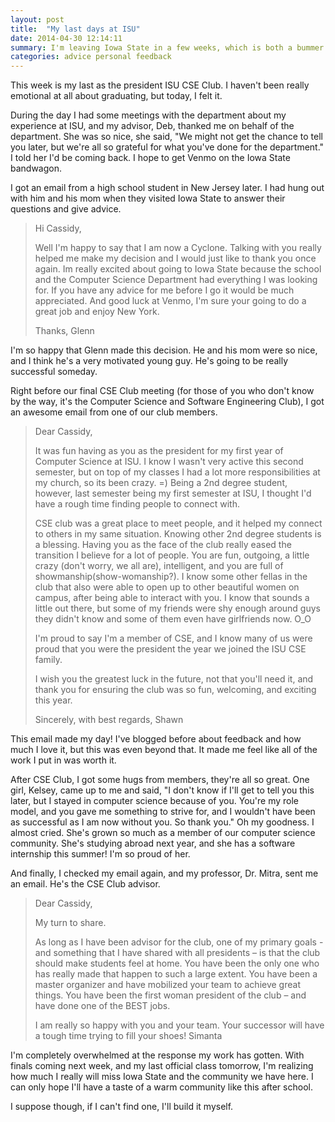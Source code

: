 ```yaml
---
layout: post
title:  "My last days at ISU"
date: 2014-04-30 12:14:11
summary: I'm leaving Iowa State in a few weeks, which is both a bummer and very exciting.
categories: advice personal feedback
---
```


This week is my last as the president ISU CSE Club.  I haven't been really emotional at all about graduating, but today, I felt it.

During the day I had some meetings with the department about my experience at ISU, and my advisor, Deb, thanked me on behalf of the department.
She was so nice, she said, "We might not get the chance to tell you later, but we're all so grateful for what you've done for the department."
I told her I'd be coming back.  I hope to get Venmo on the Iowa State bandwagon.

I got an email from a high school student in New Jersey later.  I had hung out with him and his mom when they visited Iowa State to answer their questions and give advice.

> Hi Cassidy,
>
> Well I'm happy to say that I am now a Cyclone. Talking with you really helped me make my decision and I would just like to thank you once again.  Im really excited about going to Iowa State because the school and the Computer Science Department had everything I was looking for. If you have any advice for me before I go it would be much appreciated. And good luck at Venmo, I'm sure your going to do a great job and enjoy New York.
>
> Thanks,
> Glenn  


I'm so happy that Glenn made this decision.  He and his mom were so nice, and I think he's a very motivated young guy.  He's going to be really successful someday.

Right before our final CSE Club meeting (for those of you who don't know by the way, it's the Computer Science and Software Engineering Club), I got an awesome email from one of our club members.

> Dear Cassidy,
>
> It was fun having as you as the president for my first year of Computer Science at ISU. I know I wasn't very active this second semester, but on top of my classes I had a lot more responsibilities at my church, so its been crazy. =)   Being a 2nd degree student, however, last semester being my first semester at ISU, I thought I'd have a rough time finding people to connect with.
>
> CSE club was a great place to meet people, and it helped my connect to others in my same situation. Knowing other 2nd degree students is a blessing. Having you as the face of the club really eased the transition I believe for a lot of people. You are fun, outgoing, a little crazy (don't worry, we all are), intelligent, and you are full of showmanship(show-womanship?). I know some other fellas in the club that also were able to open up to other beautiful women on campus, after being able to interact with you. I know that sounds a little out there, but some of my friends were shy enough around guys they didn't know and some of them even have girlfriends now. O_O
>
> I'm proud to say I'm a member of CSE, and I know many of us were proud that you were the president the year we joined the ISU CSE family.
>
> I wish you the greatest luck in the future, not that you'll need it, and thank you for ensuring the club was so fun, welcoming, and exciting this year.
>
> Sincerely, with best regards,
> Shawn

This email made my day!  I've blogged before about feedback and how much I love it, but this was even beyond that.  It made me feel like all of the work I put in was worth it.

After CSE Club, I got some hugs from members, they're all so great.
One girl, Kelsey, came up to me and said, "I don't know if I'll get to tell you this later, but I stayed in computer science because of you.  You're my role model, and you gave me something to strive for, and I wouldn't have been as successful as I am now without you.  So thank you."
Oh my goodness.  I almost cried.  She's grown so much as a member of our computer science community.  She's studying abroad next year, and she has a software internship this summer!  I'm so proud of her.

And finally, I checked my email again, and my professor, Dr. Mitra, sent me an email.  He's the CSE Club advisor.

> Dear Cassidy,
>
> My turn to share.
>
> As long as I have been advisor for the club, one of my primary goals - and something that I have shared with all presidents – is that the club should make students feel at home. You have been the only one who has really made that happen to such a large extent. You have been a master organizer and have mobilized your team to achieve great things. You have been the first woman president of the club – and have done one of the BEST jobs.
>
> I am really so happy with you and your team. Your successor will have a tough time trying to fill your shoes!
> Simanta

I'm completely overwhelmed at the response my work has gotten.  With finals coming next week, and my last official class tomorrow, I'm realizing how much I really will miss Iowa State and the community we have here.
I can only hope I'll have a taste of a warm community like this after school.  

I suppose though, if I can't find one, I'll build it myself.
